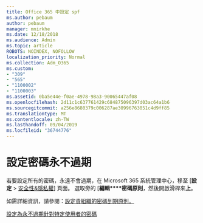 ```yaml
---
title: Office 365 中設定 spf
ms.author: pebaum
author: pebaum
manager: mnirkhe
ms.date: 12/18/2018
ms.audience: Admin
ms.topic: article
ROBOTS: NOINDEX, NOFOLLOW
localization_priority: Normal
ms.collection: Adm_O365
ms.custom:
- "309"
- "565"
- "1100002"
- "1100003"
ms.assetid: 0ba5e44e-f0ae-4978-98a3-90065447af08
ms.openlocfilehash: 2d11c1c637761429c684875096397d03ac64a1b6
ms.sourcegitcommit: a256e8680379c006287ae30996763051c4d9ff85
ms.translationtype: MT
ms.contentlocale: zh-TW
ms.lasthandoff: 09/04/2019
ms.locfileid: "36744776"
---
```

# <a name="set-passwords-to-never-expire"></a>設定密碼永不過期

若要設定所有的密碼，永遠不會過期，在 Microsoft 365 系統管理中心，移至 [**設定** > [安全性&amp;隱私權](https://portal.office.com/adminportal/home#/settings/security)] 頁面。 選取旁的 [**編輯****密碼原則**，然後開啟滑桿來**上**。
  
如需詳細資訊，請參閱：[設定貴組織的密碼到期原則。](https://docs.microsoft.com/office365/admin/manage/set-password-expiration-policy)
  
[設定為永不過期針對特定使用者的密碼](https://docs.microsoft.com/office365/admin/add-users/set-password-to-never-expire)
  